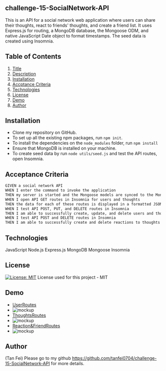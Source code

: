 ## challenge-15-SocialNetwork-API
This is an API for a social network web application where users can share their thoughts, react to friends' thoughts, and create a friend list. It uses Express.js for routing, a MongoDB database, the Mongoose ODM, and native JavaScript Date object to format timestamps. The seed data is created using Insomnia.

## Table of Contents 
  1. [Title](#title)
  2. [Description](#description)
  3. [Installation](#installation)
  4. [Accptance Criteria](#accpetance)
  5. [Technologies](#technologies)
  6. [License](#license)
  7. [Demo](#demos)
  8. [Author](#author)

## Installation
 * Clone my repository on GitHub.
 * To set up all the existing npm packages, run `npm init`.
 * To install the dependencies on the `node_modules` folder, run `npm install`
 * Ensure that MongoDB is installed on your machine. 
 * To create seed data by run ` node utils/seed.js ` and test the API routes, open Insomnia.


## Acceptance Criteria

```md
GIVEN a social network API
WHEN I enter the command to invoke the application
THEN my server is started and the Mongoose models are synced to the MongoDB database
WHEN I open API GET routes in Insomnia for users and thoughts
THEN the data for each of these routes is displayed in a formatted JSON
WHEN I test API POST, PUT, and DELETE routes in Insomnia
THEN I am able to successfully create, update, and delete users and thoughts in my database
WHEN I test API POST and DELETE routes in Insomnia
THEN I am able to successfully create and delete reactions to thoughts and add and remove friends to a user’s friend list
```

## Technologies

JavaScript
Node.js
Express.js
MongoDB
Mongoose
Insomnia

## License
[![License: MIT](https://img.shields.io/badge/License-MIT-yellow.svg)](https://opensource.org/licenses/MIT) License used for this project - MIT 

## Demo
* [UserRoutes](https://drive.google.com/file/d/1_joX6WV-A4t36f6KTTfy0TYCXyg9eBkc/view)
* ![mockup](./utils/UserRoutes.gif)
* [ThoughtsRoutes](https://drive.google.com/file/d/1Vljvp2EOR9N-Wk7oe2rDCNaAy2SAtfnw/view)
* ![mockup](./utils/ThoughtsRoutes.gif)
* [Reaction&FriendRoutes](https://drive.google.com/file/d/1DYQGP8bM9aMzss07iV1SwGzF8CeqRQ2Q/view)
* ![mockup](./utils/Reaction&friendRoutes.gif)


## Author
(Tan Fei) Please go to my github https://github.com/tanfei0704/challenge-15-SocialNetwork-API for more details.